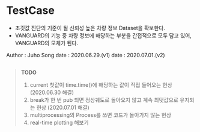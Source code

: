 # TestCase

* 초깃값 진단의 기준이 될 신뢰성 높은 차량 정보 Dataset을 확보한다.
* VANGUARD의 기능 중 차량 정보에 해당하는 부분을 간접적으로 모두 담고 있어, VANGUARD의 모체가 된다.

Author : Juho Song
date : 2020.06.29.(v1)
date : 2020.07.01.(v2)

##

> **TODO**   
> 1. current 첫값이 time.time()에 해당하는 값이 직접 들어오는 현상 (2020.06.30 해결)
> 2. break가 한 번 pub 되면 정상궤도로 돌아오지 않고 계속 최댓값으로 유지되는 현상 (2020.07.01 해결)
> 3. multiprocessing의 Process를 쓰면 코드가 돌아가지 않는 현상
> 4. real-time plotting 해보기
